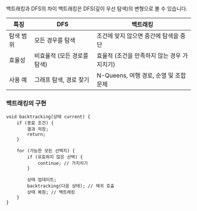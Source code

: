 백트래킹과 DFS의 차이
백트래킹은 DFS(깊이 우선 탐색)의 변형으로 볼 수 있습니다.

| 특징    | DFS                     | 백트래킹                 |
|-------|-------------------------|----------------------------------------|
| 탐색 범위 | 모든 경우를 탐색               | 조건에 맞지 않으면 중간에 탐색을 중단|
| 효율성   | 비효율적 (모든 경로를 탐색)        | 효율적 (조건을 만족하지 않는 경우 가지치기) |
| 사용 예  | 그래프 탐색, 경로 찾기           | N-Queens, 여행 경로, 순열 및 조합 문제 |


### 백트래킹의 구현

```
void backtracking(상태 current) {
    if (종료 조건) {
        결과 저장;
        return;
    }

    for (가능한 모든 선택지) {
        if (유효하지 않은 선택) {
            continue; // 가지치기
        }

        상태 업데이트;
        backtracking(다음 상태); // 재귀 호출
        상태 복원; // 백트래킹
    }
}

```
